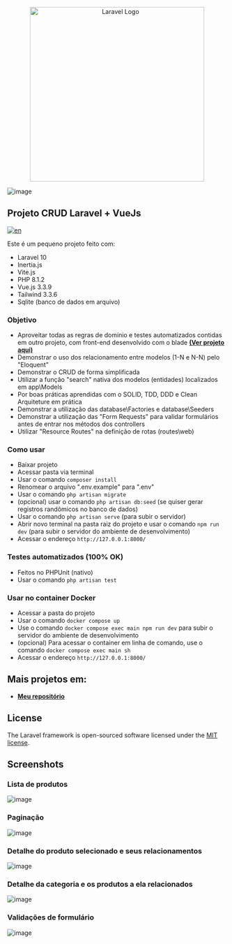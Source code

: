 <p align="center"><a href="https://laravel.com" target="_blank"><img src="https://raw.githubusercontent.com/laravel/art/master/logo-lockup/5%20SVG/2%20CMYK/1%20Full%20Color/laravel-logolockup-cmyk-red.svg" width="400" alt="Laravel Logo"></a></p>

![image](https://github.com/roddsdev/product-store-vue/assets/148573340/289ba58f-8064-45df-8e66-05a6687a1369)


## Projeto CRUD Laravel + VueJs
[![en](https://img.shields.io/badge/lang-en-red.svg)](https://github.com/roddsdev/product-store-vue/blob/main/README.en.md)

Este é um pequeno projeto feito com:

- Laravel 10
- Inertia.js
- Vite.js
- PHP 8.1.2
- Vue.js 3.3.9
- Tailwind 3.3.6
- Sqlite (banco de dados em arquivo)


### Objetivo

- Aproveitar todas as regras de domínio e testes automatizados contidas em outro projeto, com front-end desenvolvido com o blade **[(Ver projeto aqui)](https://github.com/roddsdev/product-store-blade)**
- Demonstrar o uso dos relacionamento entre modelos (1-N e N-N) pelo "Eloquent"
- Demonstrar o CRUD de forma simplificada
- Utilizar a função "search" nativa dos modelos (entidades) localizados em app\Models
- Por boas práticas aprendidas com o SOLID, TDD, DDD e Clean Arquiteture em prática
- Demonstrar a utilização das database\Factories e database\Seeders
- Demonstrar a utilização das "Form Requests" para validar formulários antes de entrar nos métodos dos controllers
- Utilizar "Resource Routes" na definição de rotas (routes\web)

### Como usar

- Baixar projeto
- Acessar pasta via terminal 
- Usar o comando `composer install`
- Renomear o arquivo ".env.example" para ".env"
- Usar o comando `php artisan migrate`
- (opcional) usar o comando `php artisan db:seed` (se quiser gerar registros randômicos no banco de dados)
- Usar o comando `php artisan serve` (para subir o servidor)
- Abrir novo terminal na pasta raiz do projeto e usar o comando `npm run dev` (para subir o servidor do ambiente de desenvolvimento)
- Acessar o endereço `http://127.0.0.1:8000/`

### Testes automatizados (100% OK)

- Feitos no PHPUnit (nativo)
- Usar o comando `php artisan test`

### Usar no container Docker

- Acessar a pasta do projeto
- Usar o comando `docker compose up`
- Use o comando `docker compose exec main npm run dev` para subir o servidor do ambiente de desenvolvimento
- (opcional) Para acessar o container em linha de comando, use o comando `docker compose exec main sh`
- Acessar o endereço `http://127.0.0.1:8000/`

## Mais projetos em:

- **[Meu repositório](https://github.com/roddsdev?tab=repositories)**

## License

The Laravel framework is open-sourced software licensed under the [MIT license](https://opensource.org/licenses/MIT).

## Screenshots

### Lista de produtos
![image](https://github.com/roddsdev/product-store-vue/assets/148573340/6204d48a-0450-4dab-b81b-ab821317524b)

### Paginação
![image](https://github.com/roddsdev/product-store-vue/assets/148573340/2de90bfc-a6b9-494d-a30b-f224152d4b15)

### Detalhe do produto selecionado e seus relacionamentos
![image](https://github.com/roddsdev/product-store-vue/assets/148573340/d28942cc-60cb-49cb-98cf-2c92bea1a3f3)

### Detalhe da categoria e os produtos a ela relacionados
![image](https://github.com/roddsdev/product-store-vue/assets/148573340/c3443329-1928-4db7-852b-89953352f445)

### Validações de formulário
![image](https://github.com/roddsdev/product-store-vue/assets/148573340/ad100f21-2f47-4d53-b7e9-ad2bc8cc2c99)

